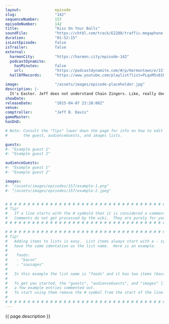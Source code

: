 ```yaml
---
layout:               episode
slug:                 "142"
sequenceNumber:       157
episodeNumber:        142
title:                "Kiss On Your Balls"
soundFile:            "https://chtbl.com/track/E2288/traffic.megaphone.fm/STA2645892210.mp3?updated=1562018428"
duration:             "01:52:15"
isLostEpisode:        false
isTrailer:            false
external:
  harmonCity:         "https://harmon.city/episode-142"
  podcastDynamite:
    hasMinutes:       false
    url:              "https://podcastdynamite.com/#/p/Harmontown/e/157/142"
  hallOfRecords:      "https://www.youtube.com/playlist?list=PLqxM5x81hNOZVdVNXXgHml6kuRxXh6ZYl"

image:                "/assets/images/episode-placeholder.jpg"
description: |-
  It's Easter. Jeff does not understand Chain Zingers. Like, really doesn't get it. Curtis Armstrong returns for Shadowrun and there is a lot of testicle play.
showDate:             
releaseDate:          "2015-04-07 23:28:00Z"
venue:                
comptroller:          "Jeff B. Davis"
gameMaster:           
hasDnD:               

# Note: Consult the "Tips" lower down the page for info on how to edit
#       the guest, audienceGuests, and images lists.

guests:
#- "Example guest 1"
#- "Example guest 2"

audienceGuests:
#- "Example guest 1"
#- "Example guest 2"

images:
#- "/assets/images/episodes/157/example-1.png"
#- "/assets/images/episodes/157/example-2.jpeg"


# # # # # # # # # # # # # # # # # # # # # # # # # # # # # # # # # # # # # # # # # # # # #
# Tip!
#   If a line starts with the # symbold then it is considered a comment.
#   Comments do not get processed by the wiki.  They are purely for your information.
# # # # # # # # # # # # # # # # # # # # # # # # # # # # # # # # # # # # # # # # # # # # #

# # # # # # # # # # # # # # # # # # # # # # # # # # # # # # # # # # # # # # # # # # # # #
# Tip!
#   Adding items to lists is easy.  List items always start with a - symbol and have
#   have the same identation as the list name.  Here is an example.
#
#    foods:
#    - "bacon"
#    - "sausages"
#
#   In this example the list name is "foods" and it has two items (bacon, and sausages).
#
#   To get you started, the "guests", "audienceGuests", and "images" lists below have
#   a few example entries commented out.
#   To start using them remove the # symbol from the start of the line.
#
# # # # # # # # # # # # # # # # # # # # # # # # # # # # # # # # # # # # # # # # # # # # #
---
```


<!-- The episode description will be rendered here -->
{{ page.description }}

<!-- Add your content BELOW here -->
<!-- vvvvvvvvvvvvvvvvvvvvvvvvvvv -->




<!-- ^^^^^^^^^^^^^^^^^^^^^^^^^^^ -->
<!-- Add your content ABOVE here -->

<!-- The episode gallery will be rendered here -->